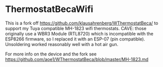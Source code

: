 # ThermostatBecaWifi

This is a fork off https://github.com/klausahrenberg/WThermostatBeca/ to support my Tuya compatible MH-1823 wifi thermostats. CAVE: those originally use a WBR3 Module (RTL8720) which is incompatible with the ESP8266 firmware, so I replaced it with an ESP-07 (pin compatible). Unsoldering worked reasonably well with a hot air gun.

For more info on the device and the fork see https://github.com/aoe1/WThermostatBeca/blob/master/MH-1823.md
